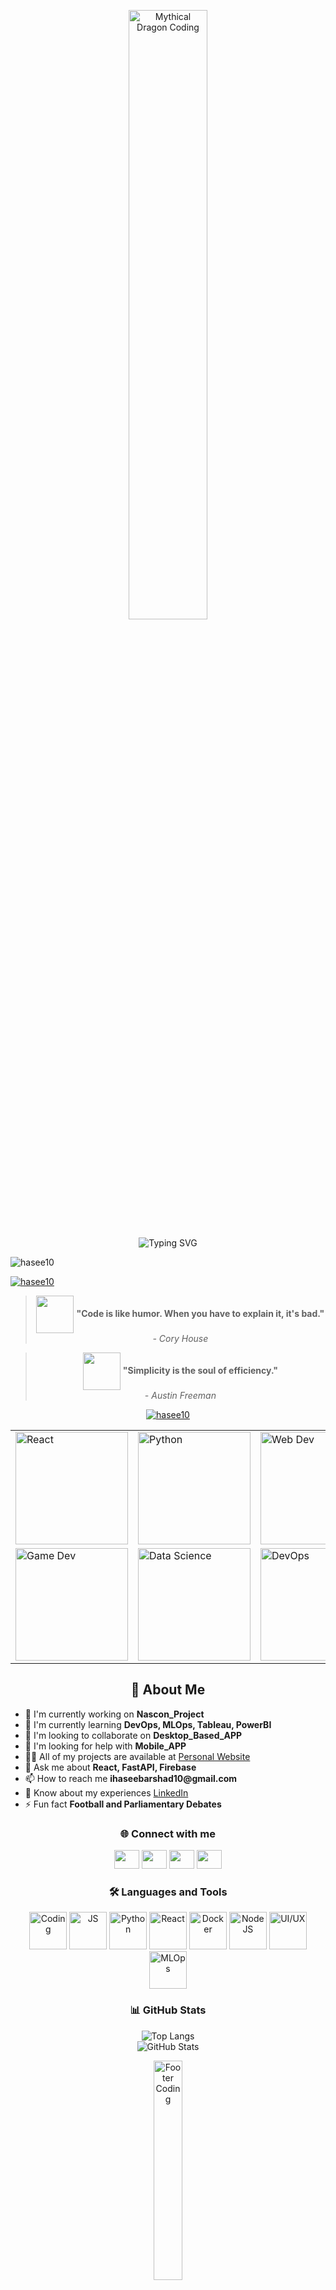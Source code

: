 <!-- Animated Banner (Use iframe for Lottie or upload a GIF instead) -->
<p align="center">
  <img src="https://media.giphy.com/media/qgQUggAC3Pfv687qPC/giphy.gif" width="50%" alt="Mythical Dragon Coding" />
</p>

<p align="center">
  <img src="https://readme-typing-svg.demolab.com?font=Fira+Code&size=36&pause=1000&color=2D6CDF&center=true&vCenter=true&width=900&lines=Hi+%F0%9F%91%8B%2C+I'm+Haseeb+Arshad!;ML+%7C+Web+%7C+Game+Dev+Enthusiast;React%2C+Python%2C+UI%2FUX+Lover;Let's+Build+Something+Awesome!;Passionate+Data+Scientist" alt="Typing SVG" />
</p>


<p align="left"> <img src="https://komarev.com/ghpvc/?username=hasee10&label=Profile%20views&color=0e75b6&style=flat" alt="hasee10" /> </p>

<p align="left"> <a href="https://github.com/ryo-ma/github-profile-trophy"><img src="https://github-profile-trophy.vercel.app/?username=hasee10" alt="hasee10" /></a> </p>


<!-- Quotes Section -->
<blockquote align="center">
  <img src="https://media.giphy.com/media/3o7aD2saalBwwftBIY/giphy.gif" width="60" style="vertical-align:middle;" />
  <b>"Code is like humor. When you have to explain it, it's bad."</b>
  <br/>
  <i>- Cory House</i>
</blockquote>

<blockquote align="center">
  <img src="https://media.giphy.com/media/26ufnwz3wDUli7GU0/giphy.gif" width="60" style="vertical-align:middle;" />
  <b>"Simplicity is the soul of efficiency."</b>
  <br/>
  <i>- Austin Freeman</i>
</blockquote>

<!-- Profile Views and Trophies -->
<p align="center">
  <a href="https://github.com/ryo-ma/github-profile-trophy"><img src="https://github-profile-trophy.vercel.app/?username=hasee10" alt="hasee10" /></a>
</p>

<!-- GIF Grid Section -->
<table align="center">
  <tr>
    <td><img src="https://media.giphy.com/media/LMt9638dO8dftAjtco/giphy.gif" width="180" alt="React"/></td>
    <td><img src="https://media.giphy.com/media/KAq5w47R9rmTuvWOWa/giphy.gif" width="180" alt="Python"/></td>
    <td><img src="https://media.giphy.com/media/IdyAQJVN2kVPNUrojM/giphy.gif" width="180" alt="Web Dev"/></td>
    <td><img src="https://media.giphy.com/media/13HgwGsXF0aiGY/giphy.gif" width="180" alt="UI/UX"/></td>
  </tr>
  <tr>
    <td><img src="https://media.giphy.com/media/2A75RyXVzzSI2bx4Gj/giphy.gif" width="180" alt="Game Dev"/></td>
    <td><img src="https://media.giphy.com/media/3o7TKtnuHOHHUjR38Y/giphy.gif" width="180" alt="Data Science"/></td>
    <td><img src="https://media.giphy.com/media/du3J3cXyzhj75IOgvA/giphy.gif" width="180" alt="DevOps"/></td>
    <td><img src="https://media.giphy.com/media/26ufdipQqU2lhNA4g/giphy.gif" width="180" alt="MLOps"/></td>
  </tr>
</table>

<!-- About Me Section -->
<h2 align="center">🚀 About Me</h2>
<ul>
  <li>🔭 I'm currently working on <b>Nascon_Project</b></li>
  <li>🌱 I'm currently learning <b>DevOps, MLOps, Tableau, PowerBI</b></li>
  <li>👯 I'm looking to collaborate on <b>Desktop_Based_APP</b></li>
  <li>🤝 I'm looking for help with <b>Mobile_APP</b></li>
  <li>👨‍💻 All of my projects are available at <a href="https://hasee10.github.io/Personal_Website/">Personal Website</a></li>
  <li>💬 Ask me about <b>React, FastAPI, Firebase</b></li>
  <li>📫 How to reach me <b>ihaseebarshad10@gmail.com</b></li>
  <li>📄 Know about my experiences <a href="https://www.linkedin.com/in/haseeb-arshad-09881b347">LinkedIn</a></li>
  <li>⚡ Fun fact <b>Football and Parliamentary Debates</b></li>
</ul>

<!-- Socials Section -->
<h3 align="center">🌐 Connect with me</h3>
<p align="center">
  <a href="https://twitter.com/hase60135" target="blank"><img src="https://raw.githubusercontent.com/rahuldkjain/github-profile-readme-generator/master/src/images/icons/Social/twitter.svg" height="30" width="40" /></a>
  <a href="https://linkedin.com/in/haseeb-arshad-09881b347" target="blank"><img src="https://raw.githubusercontent.com/rahuldkjain/github-profile-readme-generator/master/src/images/icons/Social/linked-in-alt.svg" height="30" width="40" /></a>
  <a href="https://instagram.com/ihaseebarshad10" target="blank"><img src="https://raw.githubusercontent.com/rahuldkjain/github-profile-readme-generator/master/src/images/icons/Social/instagram.svg" height="30" width="40" /></a>
  <a href="https://www.hackerrank.com/ihaseebarshad10" target="blank"><img src="https://raw.githubusercontent.com/rahuldkjain/github-profile-readme-generator/master/src/images/icons/Social/hackerrank.svg" height="30" width="40" /></a>
</p>

<!-- Languages and Tools Section with GIFs -->
<h3 align="center">🛠️ Languages and Tools</h3>
<p align="center">
  <img src="https://media.giphy.com/media/fsEaZldNC8A1PJ3mwp/giphy.gif" width="60" alt="Coding"/>
  <img src="https://media.giphy.com/media/ln7z2eWriiQAllfVcn/giphy.gif" width="60" alt="JS"/>
  <img src="https://media.giphy.com/media/Sr8xDpMwVKOHUWDVRD/giphy.gif" width="60" alt="Python"/>
  <img src="https://media.giphy.com/media/XAxylRMCdpbEWUAvr8/giphy.gif" width="60" alt="React"/>
  <img src="https://media.giphy.com/media/2IudUHdI075HL02Pkk/giphy.gif" width="60" alt="Docker"/>
  <img src="https://media.giphy.com/media/3o7bu3XilJ5BOiSGic/giphy.gif" width="60" alt="NodeJS"/>
  <img src="https://media.giphy.com/media/13HgwGsXF0aiGY/giphy.gif" width="60" alt="UI/UX"/>
  <img src="https://media.giphy.com/media/26ufdipQqU2lhNA4g/giphy.gif" width="60" alt="MLOps"/>
</p>

<!-- Stats Section -->
<h3 align="center">📊 GitHub Stats</h3>
<p align="center">
  <img src="https://github-readme-stats.vercel.app/api/top-langs?username=hasee10&show_icons=true&locale=en&layout=compact" alt="Top Langs" />
  <br/>
  <img src="https://github-readme-stats.vercel.app/api?username=hasee10&show_icons=true&locale=en" alt="GitHub Stats" />
</p>

<!-- Footer GIF -->
<p align="center">
  <img src="https://media.giphy.com/media/3oEjI6SIIHBdRxXI40/giphy.gif" width="30%" alt="Footer Coding" />
</p>

